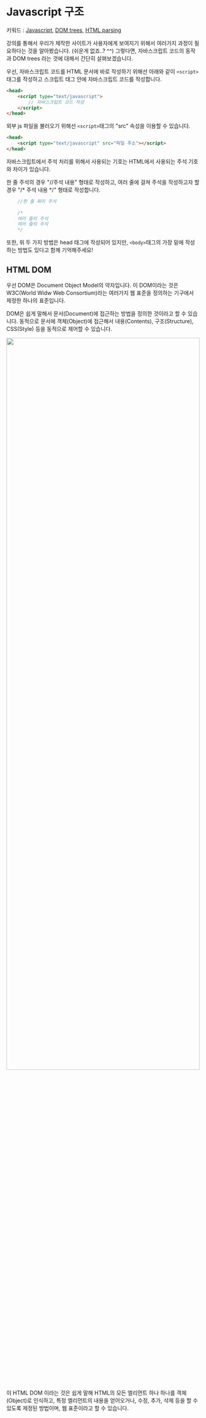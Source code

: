 # Javascript 구조
키워드 : [Javascript](https://www.w3schools.com/js/default.asp), [DOM trees](https://www.w3schools.com/js/js_htmldom.asp), [HTML parsing](https://www.w3.org/TR/2011/WD-html5-20110113/parsing.html)

강의를 통해서 우리가 제작한 사이트가 사용자에게 보여지기 위해서 여러가지 과정이 필요하다는 것을 알아봤습니다. (쉬운게 없죠..? ^^) 그렇다면, 자바스크립트 코드의 동작과 DOM trees 라는 것에 대해서 간단히 살펴보겠습니다.

우선, 자바스크립트 코드를 HTML 문서에 바로 작성하기 위해선 아래와 같이 `<script>`태그를 작성하고 스크립트 태그 안에 자바스크립트 코드를 작성합니다.
```HTML
<head>
    <script type="text/javascript">
        // 자바스크립트 코드 작성
    </script>
</head>
```
외부 js 파일을 불러오기 위해선 `<script>`태그의 "src" 속성을 이용할 수 있습니다.
```HTML
<head>
    <script type="text/javascript" src="파일 주소"></script>
</head>
```
자바스크립트에서 주석 처리를 위해서 사용되는 기호는 HTML에서 사용되는 주석 기호와 차이가 있습니다. 

한 줄 주석의 경우 "//주석 내용" 형태로 작성하고, 여러 줄에 걸쳐 주석을 작성하고자 할 경우 "/* 주석 내용 */" 형태로 작성합니다.

```Javascript
    //한 줄 짜리 주석
    
    /*
    여러 줄의 주석
    여러 줄의 주석
    */
```

또한, 위 두 가지 방법은 head 태그에 작성되어 있지만, `<body>`태그의 가장 밑에 작성하는 방법도 있다고 함께 기억해주세요!

## HTML DOM

우선 DOM은 Document Object Model의 약자입니다. 이 DOM이라는 것은 W3C(World Widw Web Consortium)라는 여러가지 웹 표준을 정의하는 기구에서 제정한 하나의 표준입니다.

DOM은 쉽게 말해서 문서(Document)에 접근하는 방법을 정의한 것이라고 할 수 있습니다. 동적으로 문서에 객체(Object)에 접근해서 내용(Contents), 구조(Structure), CSS(Style) 등을 동적으로 제어할 수 있습니다.

<p align="center">
    <img src="https://github.com/SeongJaeMoon/FastCampusWebPythonBasic/blob/master/Learning/Javascript/Course03/static/dom1.png" width="100%" height="70%">
</p>

이 HTML DOM 이라는 것은 쉽게 말해 HTML의 모든 엘리먼트 하나 하나를 객체(Object)로 인식하고, 특정 엘리먼트의 내용을 얻어오거나, 수정, 추가, 삭제 등을 할 수 있도록 제정된 방법이며, 웹 표준이라고 할 수 있습니다.



   